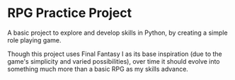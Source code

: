 # RPG Practice Project
A basic project to explore and develop skills in Python, by creating a simple role playing game.

Though this project uses Final Fantasy I as its base inspiration (due to the game's simplicity and varied possibilities), over time it should evolve into something much more than a basic RPG as my skills advance.
